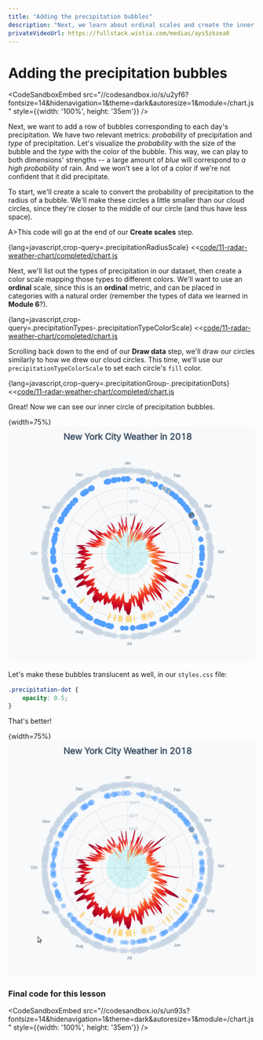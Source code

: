```yaml
---
title: "Adding the precipitation bubbles"
description: "Next, we learn about ordinal scales and create the inner ring of circles to show the precipitation probability and type for each day."
privateVideoUrl: https://fullstack.wistia.com/medias/ays5zkzea0
---
```


# Adding the precipitation bubbles

<CodeSandboxEmbed
  src="//codesandbox.io/s/u2yf6?fontsize=14&hidenavigation=1&theme=dark&autoresize=1&module=/chart.js"
  style={{width: '100%', height: '35em'}}
/>

Next, we want to add a row of bubbles corresponding to each day's precipitation. We have two relevant metrics: _probability_ of precipitation and _type_ of precipitation. Let's visualize the _probability_ with the size of the bubble and the _type_ with the color of the bubble. This way, we can play to both dimensions' strengths -- a large amount of _blue_ will correspond to _a high probability_ of rain. And we won't see a lot of a color if we're not confident that it did precipitate.

To start, we'll create a scale to convert the probability of precipitation to the radius of a bubble. We'll make these circles a little smaller than our cloud circles, since they're closer to the middle of our circle (and thus have less space).

A>This code will go at the end of our **Create scales** step.

{lang=javascript,crop-query=.precipitationRadiusScale}
<<[code/11-radar-weather-chart/completed/chart.js](./protected/code/11-radar-weather-chart/completed/chart.js)

Next, we'll list out the types of precipitation in our dataset, then create a color scale mapping those types to different colors. We'll want to use an **ordinal** scale, since this is an **ordinal** metric, and can be placed in categories with a natural order (remember the types of data we learned in **Module 6**?).

{lang=javascript,crop-query=.precipitationTypes-.precipitationTypeColorScale}
<<[code/11-radar-weather-chart/completed/chart.js](./protected/code/11-radar-weather-chart/completed/chart.js)

Scrolling back down to the end of our **Draw data** step, we'll draw our circles similarly to how we drew our cloud circles. This time, we'll use our `precipitationTypeColorScale` to set each circle's `fill` color.

{lang=javascript,crop-query=.precipitationGroup-.precipitationDots}
<<[code/11-radar-weather-chart/completed/chart.js](./protected/code/11-radar-weather-chart/completed/chart.js)

Great! Now we can see our inner circle of precipitation bubbles.

{width=75%}
![Chart with precipitation bubbles](./public/images/11-radar-weather-chart/precip.png)

Let's make these bubbles translucent as well, in our `styles.css` file:

```css
.precipitation-dot {
    opacity: 0.5;
}
```

That's better!

{width=75%}
![Chart with precipitation bubbles, translucent](./public/images/11-radar-weather-chart/precip-done.png)

### Final code for this lesson

<CodeSandboxEmbed
  src="//codesandbox.io/s/un93s?fontsize=14&hidenavigation=1&theme=dark&autoresize=1&module=/chart.js"
  style={{width: '100%', height: '35em'}}
/>